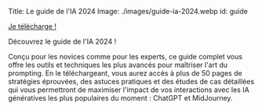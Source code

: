 Title: Le guide de l'IA 2024
Image: ./images/guide-ia-2024.webp
id: guide


<a href="https://avanta-formation.systeme.io/guide-ia" class="button fit">Je télécharge !</a>

Découvrez le guide de l'IA 2024 !

Conçu pour les novices comme pour les experts, ce guide complet vous offre les outils et techniques les plus avancés pour maîtriser l'art du prompting. En le téléchargeant, vous aurez accès à plus de 50 pages de stratégies éprouvées, des astuces pratiques et des études de cas détaillées qui vous permettront de maximiser l'impact de vos interactions avec les IA génératives les plus populaires du moment : ChatGPT et MidJourney.